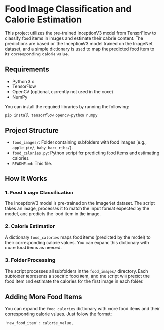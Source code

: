 
# Food Image Classification and Calorie Estimation

This project utilizes the pre-trained InceptionV3 model from TensorFlow to classify food items in images and estimate their calorie content. The predictions are based on the InceptionV3 model trained on the ImageNet dataset, and a simple dictionary is used to map the predicted food item to its corresponding calorie value.

## Requirements

- Python 3.x
- TensorFlow
- OpenCV (optional, currently not used in the code)
- NumPy

You can install the required libraries by running the following:

```
pip install tensorflow opencv-python numpy
```

## Project Structure

- `food_images/`: Folder containing subfolders with food images (e.g., `apple_pie/`, `baby_back_ribs/`).
- `food_calories.py`: Python script for predicting food items and estimating calories.
- `README.md`: This file.

## How It Works

### 1. **Food Image Classification**
The InceptionV3 model is pre-trained on the ImageNet dataset. The script takes an image, processes it to match the input format expected by the model, and predicts the food item in the image.

### 2. **Calorie Estimation**
A dictionary `food_calories` maps food items (predicted by the model) to their corresponding calorie values. You can expand this dictionary with more food items as needed.

### 3. **Folder Processing**
The script processes all subfolders in the `food_images/` directory. Each subfolder represents a specific food item, and the script will predict the food item and estimate the calories for the first image in each folder.


## Adding More Food Items

You can expand the `food_calories` dictionary with more food items and their corresponding calorie values. Just follow the format:

```
'new_food_item': calorie_value,
```
